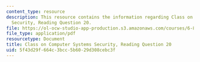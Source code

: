 ```yaml
---
content_type: resource
description: This resource contains the information regarding Class on Computer Systems
  Security, Reading Question 20.
file: https://ol-ocw-studio-app-production.s3.amazonaws.com/courses/6-858-computer-systems-security-fall-2014/5f43d29f664c3bcc5b6029d308cebc3f_MIT6_858F14_Reading20.pdf
file_type: application/pdf
resourcetype: Document
title: Class on Computer Systems Security, Reading Question 20
uid: 5f43d29f-664c-3bcc-5b60-29d308cebc3f
---
```

